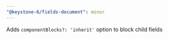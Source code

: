 ```yaml
---
"@keystone-6/fields-document": minor
---
```


Adds `componentBlocks?: 'inherit'` option to block child fields
